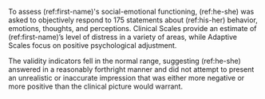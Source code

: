 To assess (ref:first-name)'s social-emotional functioning, (ref:he-she) was asked to objectively respond to 175 statements about (ref:his-her) behavior, emotions, thoughts, and perceptions.
Clinical Scales provide an estimate of (ref:first-name)’s level of distress in a variety of areas, while Adaptive Scales focus on positive psychological adjustment.

The validity indicators fell in the normal range, suggesting (ref:he-she) answered in a reasonably forthright manner and did not attempt to present an unrealistic or inaccurate impression that was either more negative or more positive than the clinical picture would warrant.
